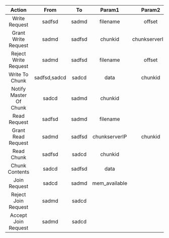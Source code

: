 | Action | From | To  | Param1 | Param2 | Param3 | 
| :----: | :--: | :-: | :----: | :----: | :---:  |
| Write Request | sadfsd | sadmd | filename | offset | |
| Grant Write Request | sadmd | sadfsd | chunkid | chunkserverIPs | |
| Reject Write Request | sadmd | sadfsd | filename | offset | |
| Write To Chunk | sadfsd,sadcd | sadcd | data | chunkid | chunkserverIPs |
| Notify Master Of Chunk | sadcd | sadmd | chunkid | | |
| Read Request | sadfsd | sadmd | filename | | |
| Grant Read Request | sadmd | sadfsd | chunkserverIP | chunkid | |
| Read Chunk | sadfsd | sadcd | chunkid | | |
| Chunk Contents | sadcd | sadfsd | data | | | 
| Join Request | sadcd | sadmd | mem_available | | |
| Reject Join Request | sadmd | sadcd | | | |
| Accept Join Request | sadmd | sadcd | | | |
